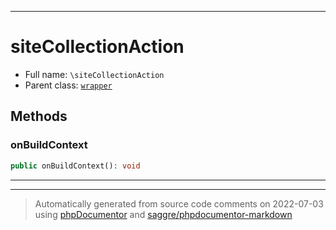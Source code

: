 ***

# siteCollectionAction





* Full name: `\siteCollectionAction`
* Parent class: [`wrapper`](./yxorP/inc/wrapper.md)




## Methods


### onBuildContext



```php
public onBuildContext(): void
```











***


***
> Automatically generated from source code comments on 2022-07-03 using [phpDocumentor](http://www.phpdoc.org/) and [saggre/phpdocumentor-markdown](https://github.com/Saggre/phpDocumentor-markdown)
